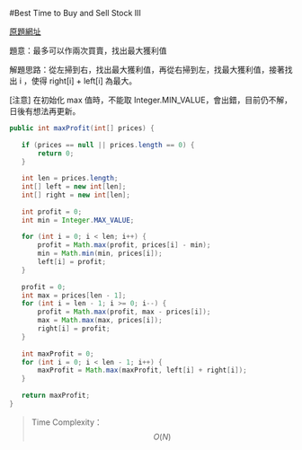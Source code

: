 #Best Time to Buy and Sell Stock III

[原題網址](http://www.lintcode.com/en/problem/best-time-to-buy-and-sell-stock-iii/)

題意：最多可以作兩次買賣，找出最大獲利值

解題思路：從左掃到右，找出最大獲利值，再從右掃到左，找最大獲利值，接著找出 i ，使得 right[i] + left[i] 為最大。

[注意] 在初始化 max 值時，不能取 Integer.MIN_VALUE，會出錯，目前仍不解，日後有想法再更新。

```java
public int maxProfit(int[] prices) {
    
   if (prices == null || prices.length == 0) {
       return 0;
   }
   
   int len = prices.length;
   int[] left = new int[len];
   int[] right = new int[len];
   
   int profit = 0;
   int min = Integer.MAX_VALUE;
   
   for (int i = 0; i < len; i++) {
       profit = Math.max(profit, prices[i] - min);
       min = Math.min(min, prices[i]);
       left[i] = profit;
   }
   
   profit = 0;
   int max = prices[len - 1];
   for (int i = len - 1; i >= 0; i--) {
       profit = Math.max(profit, max - prices[i]);
       max = Math.max(max, prices[i]);
       right[i] = profit;
   }
   
   int maxProfit = 0;
   for (int i = 0; i < len - 1; i++) {
       maxProfit = Math.max(maxProfit, left[i] + right[i]);
   }
   
   return maxProfit;
}
```

>Time Complexity：$$O(N)$$